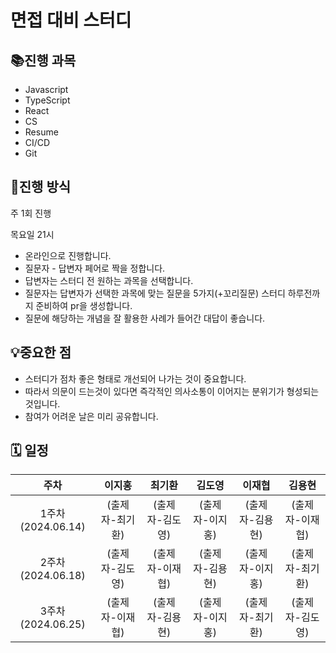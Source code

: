 # 면접 대비 스터디

## 📚진행 과목
* Javascript
* TypeScript
* React
* CS
* Resume
* CI/CD
* Git

## 📍진행 방식
주 1회 진행

목요일 21시
- 온라인으로 진행합니다. 
- 질문자 - 답변자 페어로 짝을 정합니다.
- 답변자는 스터디 전 원하는 과목을 선택합니다.
- 질문자는 답변자가 선택한 과목에 맞는 질문을 5가지(+꼬리질문) 스터디 하루전까지 준비하여 pr을 생성합니다. 
- 질문에 해당하는 개념을 잘 활용한 사례가 들어간 대답이 좋습니다. 

## 💡중요한 점
- 스터디가 점차 좋은 형태로 개선되어 나가는 것이 중요합니다.
- 따라서 의문이 드는것이 있다면 즉각적인 의사소통이 이어지는 분위기가 형성되는 것입니다.
- 참여가 어려운 날은 미리 공유합니다.


## 🗓️ 일정
  
주차 | 이지홍 | 최기환 | 김도영 | 이재협 | 김용현 
:--: | :--: | :--: | :--: | :--: | :--: |
1주차(2024.06.14) | (출제자-최기환) | (출제자-김도영) | (출제자-이지홍) | (출제자-김용현) | (출제자-이재협) |
2주차(2024.06.18) | (출제자-김도영) | (출제자-이재협) | (출제자-김용현) | (출제자-이지홍) | (출제자-최기환) |
3주차(2024.06.25) | (출제자-이재협) | (출제자-김용현) | (출제자-이지홍) | (출제자-최기환) | (출제자-김도영) |
